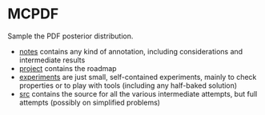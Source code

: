 # MCPDF

Sample the PDF posterior distribution.

- [notes](./notes/README.md) contains any kind of annotation, including
  considerations and intermediate results
- [project](./project/README.md) contains the roadmap
- [experiments](./experiments) are just small, self-contained experiments,
  mainly to check properties or to play with tools (including any half-baked
  solution)
- [src](./src/README.md) contains the source for all the various intermediate
  attempts, but full attempts (possibly on simplified problems)
